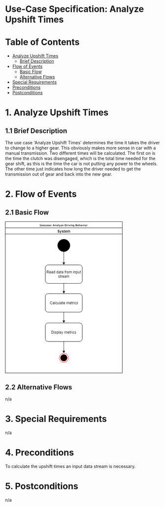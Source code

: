 # Use-Case Specification: Analyze Upshift Times
# Table of Contents
- [Analyze Upshift Times](#1-analyze-upshift-times)
    - [Brief Description](#11-brief-description)
- [Flow of Events](#2-flow-of-events)
    - [Basic Flow](#21-basic-flow)
    - [Alternative Flows](#22-alternative-flows)
- [Special Requirements](#3-special-requirements)
- [Preconditions](#4-preconditions)
- [Postconditions](#5-postconditions)

# 1. Analyze Upshift Times
## 1.1 Brief Description
The use case 'Analyze Upshift Times' determines the time it takes the driver to change to a higher gear. This obviously makes more sense in car with a manual transmission. Two different times will be calculated. The first on is the time the clutch was disengaged, which is the total time needed for the gear shift, as this is the time the car is not putting any power to the wheels. The other time just indicates how long the driver needed to get the transmission out of gear and back into the new gear.

# 2. Flow of Events
## 2.1 Basic Flow
![Analyze Upshift Times UML](UML.png "UML")

## 2.2 Alternative Flows
n/a

# 3. Special Requirements
n/a

# 4. Preconditions
To calculate the upshift times an input data stream is necessary.

# 5. Postconditions
n/a
